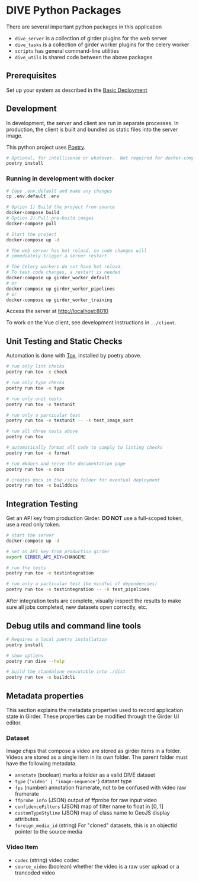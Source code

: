 # DIVE Python Packages

There are several important python packages in this application

* `dive_server` is a collection of girder plugins for the web server
* `dive_tasks` is a collection of girder worker plugins for the celery worker
* `scripts` has general command-line utilities
* `dive_utils` is shared code between the above packages

## Prerequisites

Set up your system as described in the [Basic Deployment](https://kitware.github.io/dive/Deployment-Docker-Compose/)

## Development

In development, the server and client are run in separate processes.  In production, the client is built and bundled as static files into the server image.

This python project uses [Poetry](https://python-poetry.org/).

```bash
# Optional, for intellisense or whatever.  Not required for docker-compose
poetry install
```

### Running in development with docker

```bash
# Copy .env.default and make any changes
cp .env.default .env

# Option 1) Build the project from source
docker-compose build
# Option 2) Pull pre-build images
docker-compose pull

# Start the project
docker-compose up -d

# The web server has hot reload, so code changes will
# immediately trigger a server restart.

# The Celery workers do not have hot reload.
# To test code changes, a restart is needed
docker-compose up girder_worker_default
# or
docker-compose up girder_worker_pipelines
# or
docker-compose up girder_worker_training
```

Access the server at <http://localhost:8010>

To work on the Vue client, see development instructions in `../client`.

## Unit Testing and Static Checks

Automation is done with [Tox](https://pypi.org/project/tox/), installed by poetry above.

```bash
# run only lint checks
poetry run tox -e check

# run only type checks
poetry run tox -e type

# run only unit tests
poetry run tox -e testunit

# run only a particular test
poetry run tox -e testunit -- -k test_image_sort

# run all three tests above
poetry run tox

# automatically format all code to comply to linting checks
poetry run tox -e format

# run mkdocs and serve the documentation page
poetry run tox -e docs

# creates docs in the /site folder for eventual deployment
poetry run tox -e builddocs
```

## Integration Testing

Get an API key from production Girder. **DO NOT** use a full-scoped token, use a read only token.

```bash
# start the server
docker-compose up -d

# set an API key from production girder
export GIRDER_API_KEY=CHANGEME

# run the tests
poetry run tox -e testintegration

# run only a particular test (be mindful of dependencies)
poetry run tox -e testintegration -- -k test_pipelines
```

After integration tests are complete, visually inspect the results to make sure all jobs completed, new datasets open correctly, etc.

## Debug utils and command line tools

``` bash
# Requires a local poetry installation
poetry install

# show options
poetry run dive --help

# build the standalone executable into ./dist
poetry run tox -e buildcli
```

## Metadata properties

This section explains the metadata properties used to record application state in Girder.  These properties can be modified through the Girder UI editor.

### Dataset

Image chips that compose a video are stored as girder items in a folder.  Videos are stored as a single item in its own folder.  The parent folder must have the following metadata.

* `annotate` (boolean) marks a folder as a valid DIVE dataset
* `type` (`'video' | 'image-sequence'`) dataset type
* `fps` (number) annotation framerate, not to be confused with video raw framerate
* `ffprobe_info` (JSON) output of ffprobe for raw input video
* `confidenceFilters` (JSON) map of filter name to float in [0, 1]
* `customTypeStyline` (JSON) map of class name to GeoJS display attributes.
* `foreign_media_id` (string) For "cloned" datasets, this is an objectId pointer to the source media

### Video Item

* `codec` (string) video codec
* `source_video` (boolean) whether the video is a raw user upload or a trancoded video
